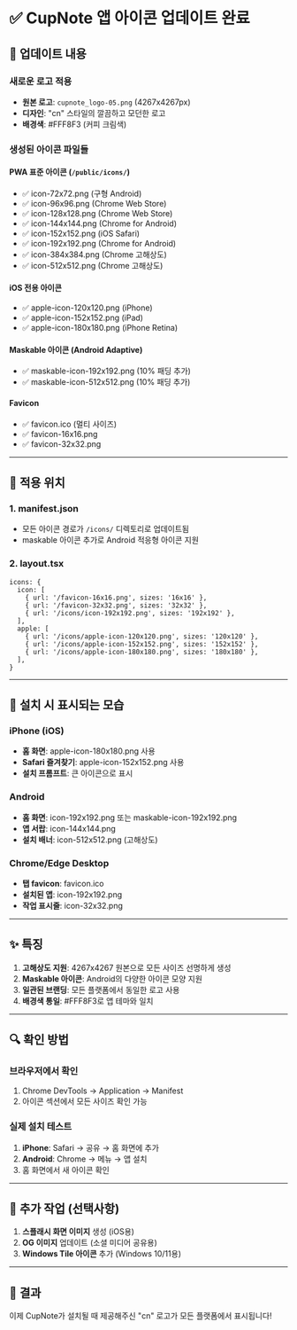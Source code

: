 # ✅ CupNote 앱 아이콘 업데이트 완료

## 📱 업데이트 내용

### 새로운 로고 적용
- **원본 로고**: `cupnote_logo-05.png` (4267x4267px)
- **디자인**: "cn" 스타일의 깔끔하고 모던한 로고
- **배경색**: #FFF8F3 (커피 크림색)

### 생성된 아이콘 파일들

#### PWA 표준 아이콘 (`/public/icons/`)
- ✅ icon-72x72.png (구형 Android)
- ✅ icon-96x96.png (Chrome Web Store)
- ✅ icon-128x128.png (Chrome Web Store)
- ✅ icon-144x144.png (Chrome for Android)
- ✅ icon-152x152.png (iOS Safari)
- ✅ icon-192x192.png (Chrome for Android)
- ✅ icon-384x384.png (Chrome 고해상도)
- ✅ icon-512x512.png (Chrome 고해상도)

#### iOS 전용 아이콘
- ✅ apple-icon-120x120.png (iPhone)
- ✅ apple-icon-152x152.png (iPad)
- ✅ apple-icon-180x180.png (iPhone Retina)

#### Maskable 아이콘 (Android Adaptive)
- ✅ maskable-icon-192x192.png (10% 패딩 추가)
- ✅ maskable-icon-512x512.png (10% 패딩 추가)

#### Favicon
- ✅ favicon.ico (멀티 사이즈)
- ✅ favicon-16x16.png
- ✅ favicon-32x32.png

---

## 🎯 적용 위치

### 1. **manifest.json**
- 모든 아이콘 경로가 `/icons/` 디렉토리로 업데이트됨
- maskable 아이콘 추가로 Android 적응형 아이콘 지원

### 2. **layout.tsx**
```tsx
icons: {
  icon: [
    { url: '/favicon-16x16.png', sizes: '16x16' },
    { url: '/favicon-32x32.png', sizes: '32x32' },
    { url: '/icons/icon-192x192.png', sizes: '192x192' },
  ],
  apple: [
    { url: '/icons/apple-icon-120x120.png', sizes: '120x120' },
    { url: '/icons/apple-icon-152x152.png', sizes: '152x152' },
    { url: '/icons/apple-icon-180x180.png', sizes: '180x180' },
  ],
}
```

---

## 📲 설치 시 표시되는 모습

### iPhone (iOS)
- **홈 화면**: apple-icon-180x180.png 사용
- **Safari 즐겨찾기**: apple-icon-152x152.png 사용
- **설치 프롬프트**: 큰 아이콘으로 표시

### Android
- **홈 화면**: icon-192x192.png 또는 maskable-icon-192x192.png
- **앱 서랍**: icon-144x144.png
- **설치 배너**: icon-512x512.png (고해상도)

### Chrome/Edge Desktop
- **탭 favicon**: favicon.ico
- **설치된 앱**: icon-192x192.png
- **작업 표시줄**: icon-32x32.png

---

## ✨ 특징

1. **고해상도 지원**: 4267x4267 원본으로 모든 사이즈 선명하게 생성
2. **Maskable 아이콘**: Android의 다양한 아이콘 모양 지원
3. **일관된 브랜딩**: 모든 플랫폼에서 동일한 로고 사용
4. **배경색 통일**: #FFF8F3로 앱 테마와 일치

---

## 🔍 확인 방법

### 브라우저에서 확인
1. Chrome DevTools → Application → Manifest
2. 아이콘 섹션에서 모든 사이즈 확인 가능

### 실제 설치 테스트
1. **iPhone**: Safari → 공유 → 홈 화면에 추가
2. **Android**: Chrome → 메뉴 → 앱 설치
3. 홈 화면에서 새 아이콘 확인

---

## 📝 추가 작업 (선택사항)

1. **스플래시 화면 이미지** 생성 (iOS용)
2. **OG 이미지** 업데이트 (소셜 미디어 공유용)
3. **Windows Tile 아이콘** 추가 (Windows 10/11용)

---

## 🎉 결과

이제 CupNote가 설치될 때 제공해주신 "cn" 로고가 모든 플랫폼에서 표시됩니다!